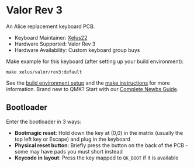 # Valor Rev 3

An Alice replacement keyboard PCB.

* Keyboard Maintainer: [Xelus22](https://github.com/Xelus22)
* Hardware Supported: Valor Rev 3
* Hardware Availability: Custom keyboard group buys

Make example for this keyboard (after setting up your build environment):

    make xelus/valor/rev3:default

See the [build environment setup](https://docs.qmk.fm/#/getting_started_build_tools) and the [make instructions](https://docs.qmk.fm/#/getting_started_make_guide) for more information. Brand new to QMK? Start with our [Complete Newbs Guide](https://docs.qmk.fm/#/newbs).

## Bootloader

Enter the bootloader in 3 ways:

* **Bootmagic reset**: Hold down the key at (0,0) in the matrix (usually the top left key or Escape) and plug in the keyboard
* **Physical reset button**: Briefly press the button on the back of the PCB - some may have pads you must short instead
* **Keycode in layout**: Press the key mapped to `QK_BOOT` if it is available
